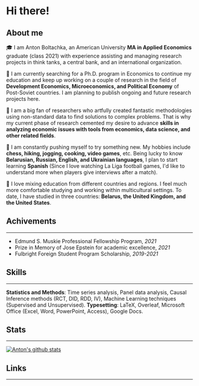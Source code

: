 # Hi there!
## About me

🎓 I am Anton Boltachka, an American University **MA in Applied Economics** graduate (class 2021) with experience assisting and managing research projects in think tanks, a central bank, and an international organization.

🔭  I am currently searching for a Ph.D. program in Economics to continue my education and keep up working on a couple of research in the field of **Development Economics, Microeconomics, and Political Economy** of Post-Soviet countries. I am planning to publish ongoing and future research projects here.

🌱  I am a big fan of researchers who artfully created fantastic methodologies using non-standard data to find solutions to complex problems. That is why my current phase of research cemented my desire to advance **skills in analyzing economic issues with tools from economics, data science, and other related fields**. 

📖 I am constantly pushing myself to try something new. My hobbies include **chess, hiking, jogging, cooking, video games**, etc. Being lucky to know **Belarusian, Russian, English, and Ukrainian languages**, I plan to start learning **Spanish** (Since I love watching La Liga football games, I'd like to understand more when players give interviews after a match).

🚀 I love mixing education from different countries and regions. I feel much more comfortable studying and working within multicultural settings. To date, I have studied in three countries: **Belarus, the United Kingdom, and the United States**.


## Achivements
---
- Edmund S. Muskie Professional Fellowship Program, *2021*
- Prize in Memory of Jose Epstein for academic excellence, *2021*
- Fulbright Foreign Student Program Scholarship, *2019-2021*
  
## Skills
---

**Statistics and Methods**: Time series analysis, Panel data analysis, Causal Inference methods (RCT, DID, RDD, IV), Machine Learning techniques (Supervised and Unsupervised).
**Typesetting**: LaTeX, Overleaf, Microsoft Office (Excel, Word, PowerPoint, Access), Google Docs.


## Stats
---
[![Anton's github stats](https://github-readme-stats.vercel.app/api?username=aboltachka&count_private=true&show_icons=true&theme=radical&hide_rank=false)](https://github.com/anuraghazra/github-readme-stats)

## Links
---



